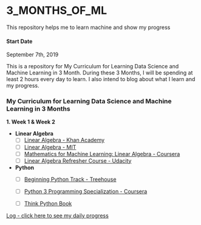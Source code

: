 # 3_MONTHS_OF_ML

This repository helps me to learn machine and show my progress

#### Start Date
September 7th, 2019

This is a repository for My Curriculum for Learning Data Science and Machine Learning in 3 Month. During these 3 Months, I will be spending at least 2 hours every day to learn. I also intend to blog about what I learn and my progress.

### My Curriculum for Learning Data Science and Machine Learning in 3 Months

**1. Week 1 & Week 2**
   * **Linear Algebra**
      - [ ] [Linear Algebra - Khan Academy ](https://www.khanacademy.org/math/linear-algebra)
      - [ ] [Linear Algebra - MIT](https://ocw.mit.edu/courses/mathematics/18-06-linear-algebra-spring-2010/)
      - [ ] [Mathematics for Machine Learning: Linear Algebra - Coursera](https://www.coursera.org/learn/linear-algebra-machine-learning) 
      - [ ] [Linear Algebra Refresher Course - Udacity ](https://www.udacity.com/course/linear-algebra-refresher-course--ud953) 
   * **Python**
      - [ ] [Beginning Python Track - Treehouse ](https://teamtreehouse.com/tracks/beginning-python)
      - [ ] [Python 3 Programming Specialization - Coursera](https://www.coursera.org/specializations/python-3-programming/)
      - [ ] [Think Python Book](https://github.com/AllenDowney/ThinkPython) 
    
      
      
[Log - click here to see my daily progress](log.md)


